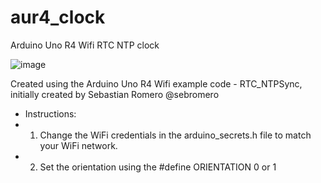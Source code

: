 # aur4_clock

Arduino Uno R4 Wifi RTC NTP clock

![image](https://github.com/eremef/aur4_clock/assets/34741103/6ce42e21-43d5-41f1-a775-b55de67275b6)

Created using the Arduino Uno R4 Wifi example code - RTC_NTPSync, initially created by Sebastian Romero @sebromero  

 * Instructions:
 * 1. Change the WiFi credentials in the arduino_secrets.h file to match your WiFi network.
 * 2. Set the orientation using the #define ORIENTATION 0 or 1
